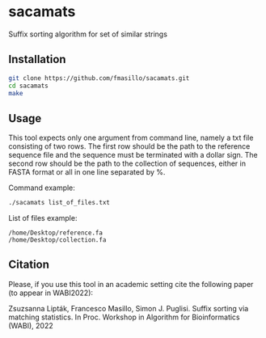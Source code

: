# sacamats
Suffix sorting algorithm for set of similar strings

## Installation
```sh
git clone https://github.com/fmasillo/sacamats.git
cd sacamats
make
```

## Usage

This tool expects only one argument from command line, namely a txt file consisting of two rows. The first row should be the path to the reference sequence file and the sequence must be terminated with a dollar sign. The second row should be the path to the collection of sequences, either in FASTA format or all in one line separated by %.

Command example:
```sh
./sacamats list_of_files.txt
```

List of files example:
```
/home/Desktop/reference.fa
/home/Desktop/collection.fa
```

## Citation

Please, if you use this tool in an academic setting cite the following paper (to appear in WABI2022):

Zsuzsanna Lipták, Francesco Masillo, Simon J. Puglisi. Suffix sorting via matching statistics. In Proc. Workshop in Algorithm for Bioinformatics (WABI), 2022



